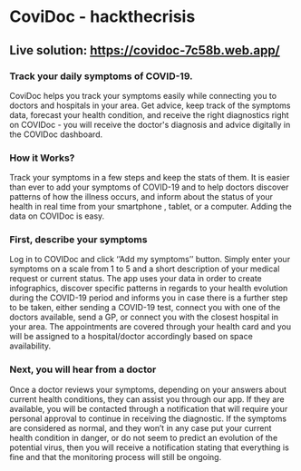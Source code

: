 # CoviDoc - hackthecrisis

## Live solution: https://covidoc-7c58b.web.app/

### Track your daily symptoms of COVID-19.

CoviDoc helps you track your symptoms easily while connecting
you to doctors and hospitals in your area. Get advice, keep
track of the symptoms data, forecast your health condition,
and receive the right diagnostics right on COVIDoc - you will
receive the doctor's diagnosis and advice digitally in the
COVIDoc dashboard.

### How it Works?

Track your symptoms in a few steps and keep the stats of them.
It is easier than ever to add your symptoms of COVID-19 and to
help doctors discover patterns of how the illness occurs, and
inform about the status of your health in real time from your
smartphone , tablet, or a computer. Adding the data on COVIDoc
is easy.

### First, describe your symptoms

Log in to COVIDoc and click ‘’Add my symptoms’’ button. Simply
enter your symptoms on a scale from 1 to 5 and a short
description of your medical request or current status. The app
uses your data in order to create infographics, discover
specific patterns in regards to your health evolution during
the COVID-19 period and informs you in case there is a further
step to be taken, either sending a COVID-19 test, connect you
with one of the doctors available, send a GP, or connect you
with the closest hospital in your area. The appointments are
covered through your health card and you will be assigned to a
hospital/doctor accordingly based on space availability.

### Next, you will hear from a doctor

Once a doctor reviews your symptoms, depending on your answers
about current health conditions, they can assist you through
our app. If they are available, you will be contacted through
a notification that will require your personal approval to
continue in receiving the diagnostic. If the symptoms are
considered as normal, and they won’t in any case put your
current health condition in danger, or do not seem to predict
an evolution of the potential virus, then you will receive a
notification stating that everything is fine and that the
monitoring process will still be ongoing.
